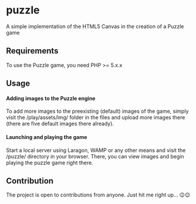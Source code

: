 # puzzle
A simple implementation of the HTML5 Canvas in the creation of a Puzzle game

## Requirements
To use the Puzzle game, you need PHP >= 5.x.x

## Usage
#### Adding images to the Puzzle engine
To add more images to the preexisting (default) images of the game, simply visit the /play/assets/img/ folder in the files and upload more images there (there are five default images there already).
#### Launching and playing the game
Start a local server using Laragon, WAMP or any other means and visit the /puzzle/ directory in your browser. There, you can view images and begin playing the puzzle game right there.

## Contribution
The project is open to contributions from anyone. Just hit me right up... 😉😉
